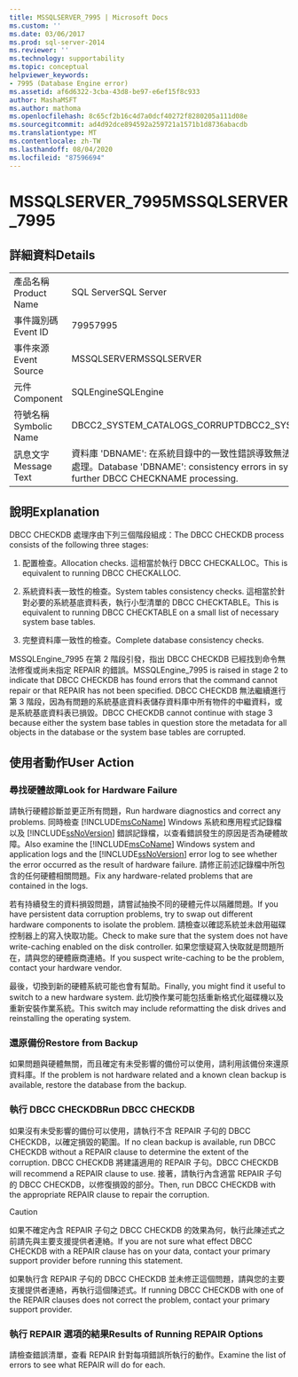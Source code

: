 ```yaml
---
title: MSSQLSERVER_7995 | Microsoft Docs
ms.custom: ''
ms.date: 03/06/2017
ms.prod: sql-server-2014
ms.reviewer: ''
ms.technology: supportability
ms.topic: conceptual
helpviewer_keywords:
- 7995 (Database Engine error)
ms.assetid: af6d6322-3cba-43d8-be97-e6ef15f8c933
author: MashaMSFT
ms.author: mathoma
ms.openlocfilehash: 8c65cf2b16c4d7a0dcf40272f8280205a111d08e
ms.sourcegitcommit: ad4d92dce894592a259721a1571b1d8736abacdb
ms.translationtype: MT
ms.contentlocale: zh-TW
ms.lasthandoff: 08/04/2020
ms.locfileid: "87596694"
---
```

# <a name="mssqlserver_7995"></a><span data-ttu-id="29919-102">MSSQLSERVER_7995</span><span class="sxs-lookup"><span data-stu-id="29919-102">MSSQLSERVER_7995</span></span>
    
## <a name="details"></a><span data-ttu-id="29919-103">詳細資料</span><span class="sxs-lookup"><span data-stu-id="29919-103">Details</span></span>  
  
|||  
|-|-|  
|<span data-ttu-id="29919-104">產品名稱</span><span class="sxs-lookup"><span data-stu-id="29919-104">Product Name</span></span>|<span data-ttu-id="29919-105">SQL Server</span><span class="sxs-lookup"><span data-stu-id="29919-105">SQL Server</span></span>|  
|<span data-ttu-id="29919-106">事件識別碼</span><span class="sxs-lookup"><span data-stu-id="29919-106">Event ID</span></span>|<span data-ttu-id="29919-107">7995</span><span class="sxs-lookup"><span data-stu-id="29919-107">7995</span></span>|  
|<span data-ttu-id="29919-108">事件來源</span><span class="sxs-lookup"><span data-stu-id="29919-108">Event Source</span></span>|<span data-ttu-id="29919-109">MSSQLSERVER</span><span class="sxs-lookup"><span data-stu-id="29919-109">MSSQLSERVER</span></span>|  
|<span data-ttu-id="29919-110">元件</span><span class="sxs-lookup"><span data-stu-id="29919-110">Component</span></span>|<span data-ttu-id="29919-111">SQLEngine</span><span class="sxs-lookup"><span data-stu-id="29919-111">SQLEngine</span></span>|  
|<span data-ttu-id="29919-112">符號名稱</span><span class="sxs-lookup"><span data-stu-id="29919-112">Symbolic Name</span></span>|<span data-ttu-id="29919-113">DBCC2_SYSTEM_CATALOGS_CORRUPT</span><span class="sxs-lookup"><span data-stu-id="29919-113">DBCC2_SYSTEM_CATALOGS_CORRUPT</span></span>|  
|<span data-ttu-id="29919-114">訊息文字</span><span class="sxs-lookup"><span data-stu-id="29919-114">Message Text</span></span>|<span data-ttu-id="29919-115">資料庫 'DBNAME': 在系統目錄中的一致性錯誤導致無法進一步 DBCC CHECKNAME 處理。</span><span class="sxs-lookup"><span data-stu-id="29919-115">Database 'DBNAME': consistency errors in system catalogs prevent further DBCC CHECKNAME processing.</span></span>|  
  
## <a name="explanation"></a><span data-ttu-id="29919-116">說明</span><span class="sxs-lookup"><span data-stu-id="29919-116">Explanation</span></span>  
 <span data-ttu-id="29919-117">DBCC CHECKDB 處理序由下列三個階段組成：</span><span class="sxs-lookup"><span data-stu-id="29919-117">The DBCC CHECKDB process consists of the following three stages:</span></span>  
  
1.  <span data-ttu-id="29919-118">配置檢查。</span><span class="sxs-lookup"><span data-stu-id="29919-118">Allocation checks.</span></span> <span data-ttu-id="29919-119">這相當於執行 DBCC CHECKALLOC。</span><span class="sxs-lookup"><span data-stu-id="29919-119">This is equivalent to running DBCC CHECKALLOC.</span></span>  
  
2.  <span data-ttu-id="29919-120">系統資料表一致性的檢查。</span><span class="sxs-lookup"><span data-stu-id="29919-120">System tables consistency checks.</span></span> <span data-ttu-id="29919-121">這相當於針對必要的系統基底資料表，執行小型清單的 DBCC CHECKTABLE。</span><span class="sxs-lookup"><span data-stu-id="29919-121">This is equivalent to running DBCC CHECKTABLE on a small list of necessary system base tables.</span></span>  
  
3.  <span data-ttu-id="29919-122">完整資料庫一致性的檢查。</span><span class="sxs-lookup"><span data-stu-id="29919-122">Complete database consistency checks.</span></span>  
  
 <span data-ttu-id="29919-123">MSSQLEngine_7995 在第 2 階段引發，指出 DBCC CHECKDB 已經找到命令無法修復或尚未指定 REPAIR 的錯誤。</span><span class="sxs-lookup"><span data-stu-id="29919-123">MSSQLEngine_7995 is raised in stage 2 to indicate that DBCC CHECKDB has found errors that the command cannot repair or that REPAIR has not been specified.</span></span> <span data-ttu-id="29919-124">DBCC CHECKDB 無法繼續進行第 3 階段，因為有問題的系統基底資料表儲存資料庫中所有物件的中繼資料，或是系統基底資料表已損毀。</span><span class="sxs-lookup"><span data-stu-id="29919-124">DBCC CHECKDB cannot continue with stage 3 because either the system base tables in question store the metadata for all objects in the database or the system base tables are corrupted.</span></span>  
  
## <a name="user-action"></a><span data-ttu-id="29919-125">使用者動作</span><span class="sxs-lookup"><span data-stu-id="29919-125">User Action</span></span>  
  
### <a name="look-for-hardware-failure"></a><span data-ttu-id="29919-126">尋找硬體故障</span><span class="sxs-lookup"><span data-stu-id="29919-126">Look for Hardware Failure</span></span>  
 <span data-ttu-id="29919-127">請執行硬體診斷並更正所有問題，</span><span class="sxs-lookup"><span data-stu-id="29919-127">Run hardware diagnostics and correct any problems.</span></span> <span data-ttu-id="29919-128">同時檢查 [!INCLUDE[msCoName](../../includes/msconame-md.md)] Windows 系統和應用程式記錄檔以及 [!INCLUDE[ssNoVersion](../../includes/ssnoversion-md.md)] 錯誤記錄檔，以查看錯誤發生的原因是否為硬體故障。</span><span class="sxs-lookup"><span data-stu-id="29919-128">Also examine the [!INCLUDE[msCoName](../../includes/msconame-md.md)] Windows system and application logs and the [!INCLUDE[ssNoVersion](../../includes/ssnoversion-md.md)] error log to see whether the error occurred as the result of hardware failure.</span></span> <span data-ttu-id="29919-129">請修正前述記錄檔中所包含的任何硬體相關問題。</span><span class="sxs-lookup"><span data-stu-id="29919-129">Fix any hardware-related problems that are contained in the logs.</span></span>  
  
 <span data-ttu-id="29919-130">若有持續發生的資料損毀問題，請嘗試抽換不同的硬體元件以隔離問題。</span><span class="sxs-lookup"><span data-stu-id="29919-130">If you have persistent data corruption problems, try to swap out different hardware components to isolate the problem.</span></span> <span data-ttu-id="29919-131">請檢查以確認系統並未啟用磁碟控制器上的寫入快取功能。</span><span class="sxs-lookup"><span data-stu-id="29919-131">Check to make sure that the system does not have write-caching enabled on the disk controller.</span></span> <span data-ttu-id="29919-132">如果您懷疑寫入快取就是問題所在，請與您的硬體廠商連絡。</span><span class="sxs-lookup"><span data-stu-id="29919-132">If you suspect write-caching to be the problem, contact your hardware vendor.</span></span>  
  
 <span data-ttu-id="29919-133">最後，切換到新的硬體系統可能也會有幫助。</span><span class="sxs-lookup"><span data-stu-id="29919-133">Finally, you might find it useful to switch to a new hardware system.</span></span> <span data-ttu-id="29919-134">此切換作業可能包括重新格式化磁碟機以及重新安裝作業系統。</span><span class="sxs-lookup"><span data-stu-id="29919-134">This switch may include reformatting the disk drives and reinstalling the operating system.</span></span>  
  
### <a name="restore-from-backup"></a><span data-ttu-id="29919-135">還原備份</span><span class="sxs-lookup"><span data-stu-id="29919-135">Restore from Backup</span></span>  
 <span data-ttu-id="29919-136">如果問題與硬體無關，而且確定有未受影響的備份可以使用，請利用該備份來還原資料庫。</span><span class="sxs-lookup"><span data-stu-id="29919-136">If the problem is not hardware related and a known clean backup is available, restore the database from the backup.</span></span>  
  
### <a name="run-dbcc-checkdb"></a><span data-ttu-id="29919-137">執行 DBCC CHECKDB</span><span class="sxs-lookup"><span data-stu-id="29919-137">Run DBCC CHECKDB</span></span>  
 <span data-ttu-id="29919-138">如果沒有未受影響的備份可以使用，請執行不含 REPAIR 子句的 DBCC CHECKDB，以確定損毀的範圍。</span><span class="sxs-lookup"><span data-stu-id="29919-138">If no clean backup is available, run DBCC CHECKDB without a REPAIR clause to determine the extent of the corruption.</span></span> <span data-ttu-id="29919-139">DBCC CHECKDB 將建議適用的 REPAIR 子句。</span><span class="sxs-lookup"><span data-stu-id="29919-139">DBCC CHECKDB will recommend a REPAIR clause to use.</span></span> <span data-ttu-id="29919-140">接著，請執行內含適當 REPAIR 子句的 DBCC CHECKDB，以修復損毀的部分。</span><span class="sxs-lookup"><span data-stu-id="29919-140">Then, run DBCC CHECKDB with the appropriate REPAIR clause to repair the corruption.</span></span>  
  
> [!CAUTION]  
>  <span data-ttu-id="29919-141">如果不確定內含 REPAIR 子句之 DBCC CHECKDB 的效果為何，執行此陳述式之前請先與主要支援提供者連絡。</span><span class="sxs-lookup"><span data-stu-id="29919-141">If you are not sure what effect DBCC CHECKDB with a REPAIR clause has on your data, contact your primary support provider before running this statement.</span></span>  
  
 <span data-ttu-id="29919-142">如果執行含 REPAIR 子句的 DBCC CHECKDB 並未修正這個問題，請與您的主要支援提供者連絡，再執行這個陳述式。</span><span class="sxs-lookup"><span data-stu-id="29919-142">If running DBCC CHECKDB with one of the REPAIR clauses does not correct the problem, contact your primary support provider.</span></span>  
  
### <a name="results-of-running-repair-options"></a><span data-ttu-id="29919-143">執行 REPAIR 選項的結果</span><span class="sxs-lookup"><span data-stu-id="29919-143">Results of Running REPAIR Options</span></span>  
 <span data-ttu-id="29919-144">請檢查錯誤清單，查看 REPAIR 針對每項錯誤所執行的動作。</span><span class="sxs-lookup"><span data-stu-id="29919-144">Examine the list of errors to see what REPAIR will do for each.</span></span>  
  
  
